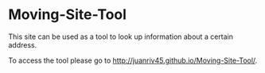 # Moving-Site-Tool
This site can be used as a tool to look up information about a certain address.

To access the tool please go to http://juanriv45.github.io/Moving-Site-Tool/.
